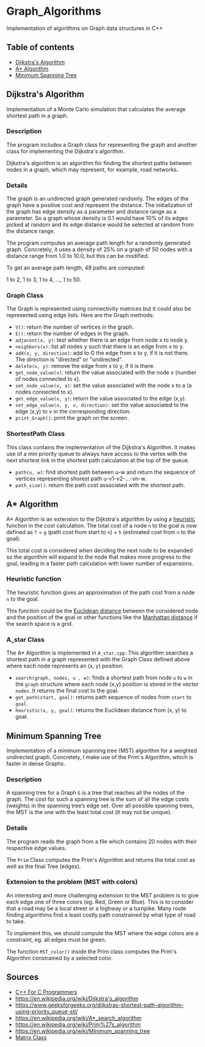 # Graph_Algorithms
Implementation of algorithms on Graph data structures in C++

## Table of contents
* [Dijkstra's Algorithm](#dijkstras-algorithm)
* [A* Algorithm](#a-algorithm)
* [Minimum Spanning Tree](#minimum-spanning-tree)

## Dijkstra's Algorithm
Implementation of a Monte Carlo simulation that calculates the average shortest path in a graph.

### Description
The program includes a Graph class for representing the graph
and another class for implementing the Dijkstra's algorithm.

Dijkstra's algorithm is an algorithm for finding the shortest paths between nodes in a graph, which may represent, for example, road networks.

### Details
The graph is an undirected graph generated randomly. The edges of the graph have a positive cost and represent the distance. 
The initialization of the graph has edge density as a parameter and distance range as a parameter. So a graph whose density is 0.1 would have 10% of its edges picked at random and its edge distance would be selected at random from the distance 
range.

The program computes an average path length for a randomly generated graph. Concretely, it uses a density of 25% on a graph of 50 nodes with a distance range from 1.0 to 10.0, but this can be modified.

To get an average path length, 49 paths are computed:

1 to 2, 1 to 3, 1 to 4, …, 1 to 50.

### Graph Class
The Graph is represented using connectivity matrices but it could also be represented using edge lists. Here are the Graph methods:

* `V()`: return the number of vertices in the graph.
* `E()`: return the number of edges in the graph.
* `adjacent(x, y)`: test whether there is an edge from node x to node y.
* `neighbors(x)`: list all nodes y such that there is an edge from x to y.
* `add(x, y, direction)`: add to G the edge from x to y, if it is not there. The direction is "directed" or "undirected".
* `delete(x, y)`: remove the edge from x to y, if it is there.
* `get_node_value(x)`: return the value associated with the node x (number of nodes connected to x).
* `set_node_value(x, a)`: set the value associated with the node x to a (a nodes connected to x).
* `get_edge_value(x, y)`: return the value associated to the edge (x,y).
* `set_edge_value(x, y, v, direction)`: set the value associated to the edge (x,y) to v in the corresponding direction.
* `print_Graph()`: print the graph on the screen.

### ShortestPath Class
This class contains the implementation of the Dijkstra's Algorithm. It makes use of a min priority queue to always have access to the vertex with the next shortest link in the shortest path calculation at the top of the queue.

* `path(u, w)`: find shortest path between u-w and return the sequence of vertices representing shorest path u-v1-v2-…-vn-w.
* `path_size()`: return the path cost associated with the shortest path.

## A* Algorithm

A* Algorithm is an extension to the Dijkstra's algorithm by using a [heuristic](https://en.wikipedia.org/wiki/Heuristic) function in the cost calculation. The total cost of a node `n` to the goal is now defined as `f` = `g` (path cost from start to `n`) + `h` (estimated cost from `n` to the goal).

This total cost is considered when deciding the next node to be expanded so the algorithm will expand to the node that makes more progress to the goal, leading in a faster path calculation with lower number of expansions.

### Heuristic function 

The heuristic function gives an approximation of the path cost from a node `n` to the goal. 

This function could be the [Euclidean distance](https://en.wikipedia.org/wiki/Euclidean_distance) between the considered node and the position of the goal or other functions like the [Manhattan distance](https://en.wikipedia.org/wiki/Taxicab_geometry) if the search space is a grid.

### A_star Class

The A* Algorithm is implemented in `A_star.cpp`. This algorithm searches a shortest path in a graph represented with the Graph Class defined above where each node represents an (x, y) position.

* `search(graph, nodes, u , w)`: finds a shortest path from node `u` to `w` in the `graph` structure where each node (x,y) position is stored in the vector `nodes`. It returns the final cost to the goal.
* `get_path(start, goal)`: returns path sequence of nodes from `start` to `goal`.
* `heuristic(x, y, goal)`: returns the Euclidean distance from (x, y) to goal.

## Minimum Spanning Tree
Implementation of a minimum spanning tree (MST) algorithm for a weighted undirected graph. Concretely, I make use of the Prim's Algorithm, which is faster in dense Graphs.

### Description
A spanning tree for a Graph `G` is a tree that reaches all the nodes of the graph. The cost for such a spanning tree is the sum of all the edge costs (weights) in the spanning tree’s edge set. Over all possible spanning trees, the MST is the one with the least total cost (it may not be unique).

### Details
The program reads the graph from a file which contains 20 nodes with their respective edge values.

The `Prim` Class computes the Prim's Algorithm and returns the total cost as well as the final Tree (edges).

### Extension to the problem (MST with colors)
An interesting and more challenging extension to the MST problem is to give each edge one of three colors (eg. Red, Green or Blue). This is to consider that a road may be a local street or a highway or a turnpike. Many route finding algorithms find a least costly path constrained by what type of road to take.

To implement this, we should compute the MST where the edge colors are a constraint, eg. all edges must be green.

The function `MST_color()` inside the Prim class computes the Prim's Algorithm constrained by a selected color.

## Sources
* [C++ For C Programmers](https://www.coursera.org/learn/c-plus-plus-a?)
* https://en.wikipedia.org/wiki/Dijkstra's_algorithm
* https://www.geeksforgeeks.org/dijkstras-shortest-path-algorithm-using-priority_queue-stl/
* https://en.wikipedia.org/wiki/A*_search_algorithm
* https://en.wikipedia.org/wiki/Prim%27s_algorithm
* https://en.wikipedia.org/wiki/Minimum_spanning_tree
* [Matrix Class](https://github.com/jotredi/Matrix_Class)

